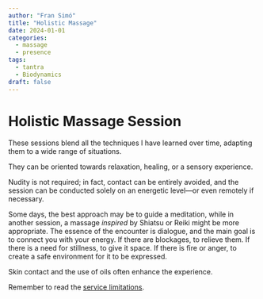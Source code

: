 ```yaml
---
author: "Fran Simó"
title: "Holistic Massage"
date: 2024-01-01
categories:
  - massage
  - presence
tags: 
  - tantra
  - Biodynamics
draft: false
---
```


# Holistic Massage Session  

These sessions blend all the techniques I have learned over time, adapting them to a wide range of situations.  

They can be oriented towards relaxation, healing, or a sensory experience.  

Nudity is not required; in fact, contact can be entirely avoided, and the session can be conducted solely on an energetic level—or even remotely if necessary.  

Some days, the best approach may be to guide a meditation, while in another session, a massage _inspired_ by Shiatsu or Reiki might be more appropriate. The essence of the encounter is dialogue, and the main goal is to connect you with your energy. If there are blockages, to relieve them. If there is a need for stillness, to give it space. If there is fire or anger, to create a safe environment for it to be expressed.  

Skin contact and the use of oils often enhance the experience.  

Remember to read the [service limitations](../prices/#limits-of-service).  
